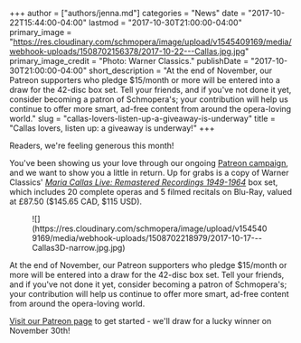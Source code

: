 +++
author = ["authors/jenna.md"]
categories = "News"
date = "2017-10-22T15:44:00-04:00"
lastmod = "2017-10-30T21:00:00-04:00"
primary_image = "https://res.cloudinary.com/schmopera/image/upload/v1545409169/media/webhook-uploads/1508702156378/2017-10-22---Callas.jpg.jpg"
primary_image_credit = "Photo: Warner Classics."
publishDate = "2017-10-30T21:00:00-04:00"
short_description = "At the end of November, our Patreon supporters who pledge $15/month or more will be entered into a draw for the 42-disc box set. Tell your friends, and if you&#039;ve not done it yet, consider becoming a patron of Schmopera&#039;s; your contribution will help us continue to offer more smart, ad-free content from around the opera-loving world."
slug = "callas-lovers-listen-up-a-giveaway-is-underway"
title = "Callas lovers, listen up: a giveaway is underway!"
+++

Readers, we're feeling generous this month!

You've been showing us your love through our ongoing [Patreon campaign](https://www.patreon.com/schmopera), and we want to show you a little in return. Up for grabs is a copy of Warner Classics' [*Maria Callas Live: Remastered Recordings 1949-1964*](http://www.warnerclassics.com/release/333,0190295844707/callas-maria-maria-callas-live-remastered-recordings-1949-1964) box set, which includes 20 complete operas and 5 filmed recitals on Blu-Ray, valued at £87.50 ($145.65 CAD, $115 USD).

<figure data-type="image">
![](https://res.cloudinary.com/schmopera/image/upload/v1545409169/media/webhook-uploads/1508702218979/2017-10-17---Callas3D-narrow.jpg.jpg)
</figure>

At the end of November, our Patreon supporters who pledge $15/month or more will be entered into a draw for the 42-disc box set. Tell your friends, and if you've not done it yet, consider becoming a patron of Schmopera's; your contribution will help us continue to offer more smart, ad-free content from around the opera-loving world.

[Visit our Patreon page](https://www.patreon.com/schmopera) to get started - we'll draw for a lucky winner on November 30th!
